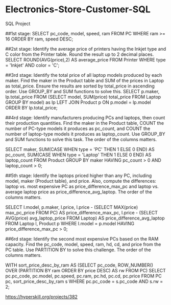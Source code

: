 # Electronics-Store-Customer-SQL
SQL Project

##1st stage:
SELECT pc_code, model, speed, ram
FROM PC
WHERE ram >= 16
ORDER BY ram,
speed DESC;

##2st stage:
Identify the average price of printers having the Inkjet type 
and C color from the Printer table. 
Round the result up to 2 decimal places.
SELECT ROUND(AVG(price),2) AS average_price
FROM Printer
WHERE type = 'Inkjet'
AND color = 'C';

##3rd stage:
Identify the total price of all laptop models produced by each maker. 
Find the maker in the Product table and SUM of the prices in Laptop as total_price. 
Ensure the results are sorted by total_price in ascending order. 
Use GROUP_BY and SUM functions to solve this.
SELECT p.maker, lp.total_price
    FROM 
    (SELECT model, SUM(price) total_price 
    FROM Laptop
    GROUP BY model) as lp
    LEFT JOIN Product p
    ON p.model = lp.model
ORDER BY lp.total_price;

##4rd stage:
Identify manufacturers producing PCs and laptops, then count their production quantities. 
Find the maker in the Product table, COUNT the number of PC-type models it produces as pc_count,
 and COUNT the number of laptop-type models it produces as laptop_count. Use GROUP_BY and SUM functions
 to solve this task. The order of the columns matters.
 
SELECT maker, 
    SUM(CASE WHEN type = 'PC' THEN 1 ELSE 0 END) AS pc_count, 
    SUM(CASE WHEN type = 'Laptop' THEN 1 ELSE 0 END) AS laptop_count
FROM Product
GROUP BY maker
HAVING pc_count > 0
AND laptop_count > 0;

##5th stage:
Identify the laptops priced higher than any PC, including model, maker (Product table), and price. 
Also, compute the differences: laptop vs. most expensive PC as price_difference_max_pc and laptop 
vs. average laptop price as price_difference_avg_laptop. The order of the columns matters.

SELECT l.model, 
    p.maker, 
    l.price, 
    l.price - (SELECT MAX(price) max_pc_price FROM PC) AS price_difference_max_pc, 
    l.price - (SELECT AVG(price) avg_laptop_price FROM Laptop) AS price_difference_avg_laptop 
FROM Laptop l, Product p
WHERE l.model = p.model
HAVING price_difference_max_pc > 0;

##6rd stage:
Identify the second most expensive PCs based on the RAM capacity. 
Find the pc_code, model, speed, ram, hd, cd, and price from the PC table. 
Use PARTITION BY to solve this challenge. The order of the columns matters.

WITH sort_price_desc_by_ram AS (SELECT pc_code, ROW_NUMBER() OVER (PARTITION BY ram ORDER BY price DESC) AS rw FROM PC)
SELECT pc.pc_code, pc.model, pc.speed, pc.ram, pc.hd, pc.cd, pc.price
FROM PC pc, sort_price_desc_by_ram s
WHERE pc.pc_code = s.pc_code
AND s.rw = 2;

https://hyperskill.org/projects/382






